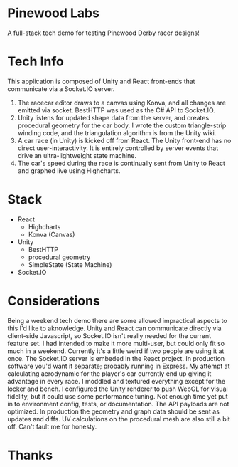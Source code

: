 # Pinewood Labs
A full-stack tech demo for testing Pinewood Derby racer designs!
# Tech Info
This application is composed of Unity and React front-ends that communicate via a Socket.IO server.

1. The racecar editor draws to a canvas using Konva, and all changes are emitted via socket. BestHTTP was used as the C# API to Socket.IO.
2. Unity listens for updated shape data from the server, and creates procedural geometry for the car body. I wrote the custom triangle-strip winding code, and the triangulation algorithm is from the Unity wiki. 
3. A car race (in Unity) is kicked off from React. The Unity front-end has no direct user-interactivity. It is entirely controlled by server events that drive an ultra-lightweight state machine.
4. The car's speed during the race is continually sent from Unity to React and graphed live using Highcharts.

# Stack
- React
  - Highcharts
  - Konva (Canvas)
- Unity
  - BestHTTP
  - procedural geometry
  - SimpleState (State Machine)
- Socket.IO


# Considerations
Being a weekend tech demo there are some allowed impractical aspects to this I'd like to aknowledge. Unity and React can communicate directly via client-side Javascript, so Socket.IO isn't really needed for the current feature set. I had intended to make it more multi-user, but could only fit so much in a weekend. Currently it's a little weird if two people are using it at once.
The Socket.IO server is embeded in the React project. In production software you'd want it separate; probably running in Express.
My attempt at calculating aerodynamic for the player's car currently end up giving it advantage in every race. 
I moddled and textured everything except for the locker and bench. I configured the Unity renderer to push WebGL for visual fidelity, but it could use some performance tuning.
Not enough time yet put in to environment config, tests, or documentation.
The API payloads are not optimized. In production the geometry and graph data should be sent as updates and diffs.
UV calculations on the procedural mesh are also still a bit off.
Can't fault me for honesty.
# Thanks
